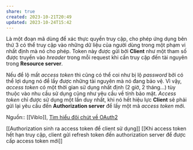 ```yaml
---
share: true
created: 2023-10-21T20:49
updated: 2023-10-24T15:42
---
```

Là một đoạn mã dùng để xác thực quyền truy cập, cho phép ứng dụng bên thứ 3 có thể truy cập vào những dữ liệu của người dùng trong một phạm vi nhất định mà nó cho phép. Token này được gửi bởi **Client** như một tham số được truyền vào _hreader_ trong mỗi request khi cần truy cập đến tài nguyên trong **Resource server**.

Nếu để lộ mất _access token_ thì cũng có thể coi như bị lộ _password_ bởi có thể lợi dụng nó để lấy được những tài nguyên mà nó đang bảo vệ. Vì vậy, _access token_ có một thời gian sử dụng nhất định (2 giờ, 2 tháng...) tùy thuộc vào nhu cầu sử dụng cũng như yêu cầu về tính bảo mật. _Access token_ chỉ được sử dụng một lần duy nhất, khi nó hết hiệu lực **Client** sẽ phải gửi lại yêu cầu đến **Authorization server** để lấy một mã _access token_ mới.

Nguồn:: [[Viblo]], [Tìm hiểu đôi chút về OAuth2](https://viblo.asia/p/tim-hieu-doi-chut-ve-oauth2-eW65GvMLlDO)

[[Authorization sinh ra access token để client sử dụng]] 
[[Khi access token hết hạn truy cập, client gửi refresh token đến authorization server để được cấp access token mới]] 